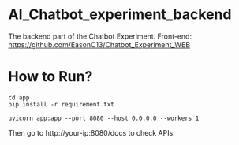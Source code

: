 # AI_Chatbot_experiment_backend

The backend part of the Chatbot Experiment.
Front-end: https://github.com/EasonC13/Chatbot_Experiment_WEB

# How to Run?

```
cd app
pip install -r requirement.txt
```

```
uvicorn app:app --port 8080 --host 0.0.0.0 --workers 1
```

Then go to http://your-ip:8080/docs to check APIs.
